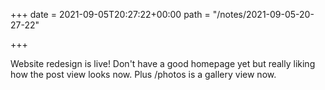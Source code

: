+++
date = 2021-09-05T20:27:22+00:00
path = "/notes/2021-09-05-20-27-22"

+++

Website redesign is live! Don't have a good homepage yet but really liking how the post view looks now.
Plus /photos is a gallery view now.
